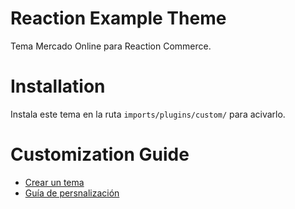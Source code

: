 # Reaction Example Theme
Tema Mercado Online para Reaction Commerce.

# Installation
Instala este tema en la ruta `imports/plugins/custom/` para acivarlo.

# Customization Guide
- [Crear un tema](https://docs.reactioncommerce.com/reaction-docs/master/creating-a-theme-package)
- [Guía de persnalización](https://docs.reactioncommerce.com/reaction-docs/master/tutorial)
